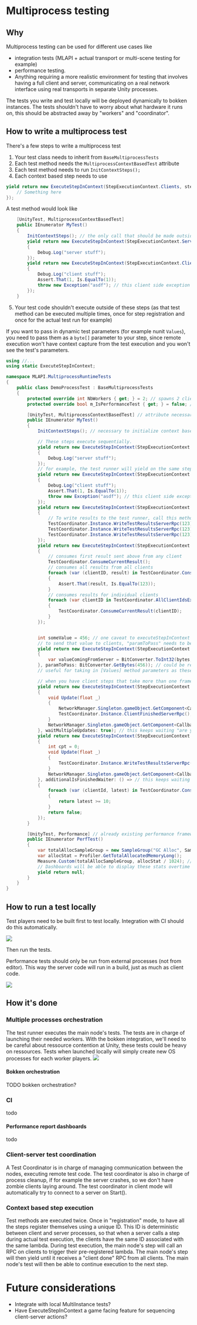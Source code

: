 # Multiprocess testing

## Why
Multiprocess testing can be used for different use cases like 
- integration tests (MLAPI + actual transport or multi-scene testing for example)
- performance testing. 
- Anything requiring a more realistic environment for testing that involves having a full client and server, communicating on a real network interface using real transports in separate Unity processes.

The tests you write and test locally will be deployed dynamically to bokken instances. The tests shouldn't have to worry about what hardware it runs on, this should be abstracted away by "workers" and "coordinator".

## How to write a multiprocess test
There's a few steps to write a multiprocess test

1. Your test class needs to inherit from `BaseMultiprocessTests`
2. Each test method needs the `MultiprocessContextBasedTest` attribute
3. Each test method needs to run `InitContextSteps();`
4. Each context based step needs to use 
```C#
yield return new ExecuteStepInContext(StepExecutionContext.Clients, stepToExecute: nbObjectsBytes => {
    // Something here
});
```
A test method would look like
```C#
    [UnityTest, MultiprocessContextBasedTest]
    public IEnumerator MyTest()
    {
        InitContextSteps(); // the only call that should be made outside of context based tests
        yield return new ExecuteStepInContext(StepExecutionContext.Server, bytes =>
        {
            Debug.Log("server stuff");
        });
        yield return new ExecuteStepInContext(StepExecutionContext.Clients, bytes =>
        {
            Debug.Log("client stuff");
            Assert.That(1, Is.EqualTo(1));
            throw new Exception("asdf"); // this client side exception will be communicated to the coordinator, making the test fail
        });
    }
```
5. Your test code shouldn't execute outside of these steps (as that test method can be executed multiple times, once for step registration and once for the actual test run for example)

If you want to pass in dynamic test parameters (for example nunit `Values`), you need to pass them as a `byte[]` parameter to your step, since remote execution won't have context capture from the test execution and you won't see the test's parameters.


```C#
using //...
using static ExecuteStepInContext;

namespace MLAPI.MultiprocessRuntimeTests
{
    public class DemoProcessTest : BaseMultiprocessTests
    {
        protected override int NbWorkers { get; } = 2; // spawns 2 clients connecting to the test runner
        protected override bool m_IsPerformanceTest { get; } = false; // specifies whether this should execute from editor or not

        [UnityTest, MultiprocessContextBasedTest] // attribute necessary for context based step execution
        public IEnumerator MyTest()
        {
            InitContextSteps(); // necessary to initialize context based steps

            // These steps execute sequentially.
            yield return new ExecuteStepInContext(StepExecutionContext.Server, bytes =>
            {
                Debug.Log("server stuff");
            });
            // for example, the test runner will yield on the same step until clients all report they are done with this step. Once all clients report they are done, the test can continue to the same step.
            yield return new ExecuteStepInContext(StepExecutionContext.Clients, bytes =>
            {
                Debug.Log("client stuff");
                Assert.That(1, Is.EqualTo(1));
                throw new Exception("asdf"); // this client side exception will be communicated to the coordinator, making the test fail
            });
            yield return new ExecuteStepInContext(StepExecutionContext.Clients, bytes =>
            {
                // To write results to the test runner, call this method:
                TestCoordinator.Instance.WriteTestResultsServerRpc(123);
                TestCoordinator.Instance.WriteTestResultsServerRpc(123);
                TestCoordinator.Instance.WriteTestResultsServerRpc(123); // could be replaced by json string instead for ease of use?
            });
            yield return new ExecuteStepInContext(StepExecutionContext.Server, bytes =>
            {
                // consumes first result sent above from any client
                TestCoordinator.ConsumeCurrentResult();
                // consumes all results from all clients
                foreach (var (clientID, result) in TestCoordinator.ConsumeCurrentResult())
                {
                    Assert.That(result, Is.EqualTo(123));
                }
                // consumes results for individual clients
                foreach (var clientID in TestCoordinator.AllClientIdsExceptMine)
                {
                    TestCoordinator.ConsumeCurrentResult(clientID);
                }
            });


            int someValue = 456; // one caveat to executeStepInContext is contrary to instinct, this is not shared between server and client execution.
            // to send that value to clients, "paramToPass" needs to be used
            yield return new ExecuteStepInContext(StepExecutionContext.Clients, bytes =>
            {
                var valueComingFromServer = BitConverter.ToInt32(bytes, 0);
            }, paramToPass: BitConverter.GetBytes(456)); // could be replaced by JSON string instead for ease of use?
            // useful for taking in [Values] method parameters as these are only known by the server

            // when you have client steps that take more than one frame, you can subscribe to the OnUpdate callback on CallbackComponent
            yield return new ExecuteStepInContext(StepExecutionContext.Clients, bytes =>
            {
                void Update(float _)
                {
                    NetworkManager.Singleton.gameObject.GetComponent<CallbackComponent>().OnUpdate -= Update;
                    TestCoordinator.Instance.ClientFinishedServerRpc(); // since finishOnInvoke is false, we need to do this manually
                }
                NetworkManager.Singleton.gameObject.GetComponent<CallbackComponent>().OnUpdate += Update;
            }, waitMultipleUpdates: true); // this keeps waiting "are you done? are you done? are you done?" and relies on the clients calling the "ClientFinishedServerRpc"
            yield return new ExecuteStepInContext(StepExecutionContext.Clients, bytes =>
            {
                int cpt = 0;
                void Update(float _)
                {
                    TestCoordinator.Instance.WriteTestResultsServerRpc(Time.time);
                }
                NetworkManager.Singleton.gameObject.GetComponent<CallbackComponent>().OnUpdate += Update;
            }, additionalIsFinishedWaiter: () => // this keeps waiting "are you done? are you done? are you done?" until this lambda returns true
            {
                foreach (var (clientId, latest) in TestCoordinator.ConsumeCurrentResult())
                {
                    return latest >= 10;
                }
                return false;
            });
        }

        [UnityTest, Performance] // already existing performance framework https://docs.unity3d.com/Packages/com.unity.test-framework.performance@2.8/manual/index.html
        public IEnumerator PerfTest()
        {
            var totalAllocSampleGroup = new SampleGroup("GC Alloc", SampleUnit.Kilobyte);
            var allocStat = Profiler.GetTotalAllocatedMemoryLong();
            Measure.Custom(totalAllocSampleGroup, allocStat / 1024); // this will record in Unity's shared Performance DB.
            // Dashboards will be able to display these stats overtime
            yield return null;
        }
    }
}

```


## How to run a test locally
Test players need to be built first to test locally. Integration with CI should do this automatically.

![](readme-ressources/Building-Player.png)

Then run the tests.

Performance tests should only be run from external processes (not from editor). This way the server code will run in a build, just as much as client code.

![](readme-ressources/Multiprocess.png)

## How it's done
### Multiple processes orchestration
The test runner executes the main node's tests. The tests are in charge of launching their needed workers.
With the bokken integration, we'll need to be careful about ressource contention at Unity, these tests could be heavy on ressources.
Tests when launched locally will simply create new OS processes for each worker players.
![](readme-ressources/OrchestrationOverview.jpg)
#### Bokken orchestration
TODO bokken orchestration?
### CI
todo
#### Performance report dashboards
todo
### Client-server test coordination
A Test Coordinator is in charge of managing communication between the nodes, executing remote test code. The test coordinator is also in charge of process cleanup, if for example the server crashes, so we don't have zombie clients laying around.
The test coordinator in client mode will automatically try to connect to a server on Start().
### Context based step execution
Test methods are executed twice. Once in "registration" mode, to have all the steps register themselves using a unique ID. This ID is deterministic between client and server processes, so that when a server calls a step during actual test execution, the clients have the same ID associated with the same lambda.
During test execution, the main node's step will call an RPC on clients to trigger their pre-registered lambda. The main node's step will then yield until it receives a "client done" RPC from all clients. The main node's test will then be able to continue execution to the next step.

# Future considerations
- Integrate with local MultiInstance tests?
- Have ExecuteStepInContext a game facing feature for sequencing client-server actions?